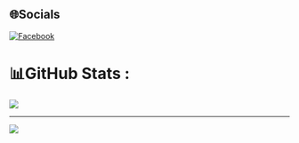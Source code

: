 
## 🌐Socials
[![Facebook](https://img.shields.io/badge/Facebook-%231877F2.svg?logo=Facebook&logoColor=white)](https://www.facebook.com/profile.php?id=100056970998024) 

# 📊GitHub Stats :
![](https://github-readme-streak-stats.herokuapp.com/?user=hntung&theme=radical&hide_border=false)<br/>

---
[![](https://visitcount.itsvg.in/api?id=hntung&icon=0&color=0)](https://visitcount.itsvg.in)
